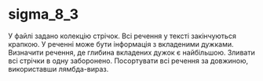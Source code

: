 # sigma_8_3

У файлі задано колекцію стрічок. Всі речення у тексті закінчуються крапкою. У реченні може бути інформація з вкладеними дужками. Визначити речення, де глибина вкладених дужок є найбільшою. Зливати всі стрічки в одну заборонено. Посортувати всі речення за довжиною, використавши лямбда-вираз.
